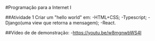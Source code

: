 #Programação para a Internet I

##Atividade 1
Criar um "hello world" em:
-HTML+CSS;
-Typescript;
-Django(uma view que retorna a mensagem);
-React.

##Vídeo de de demonstração:
-https://youtu.be/w8mgnwbWS4I
